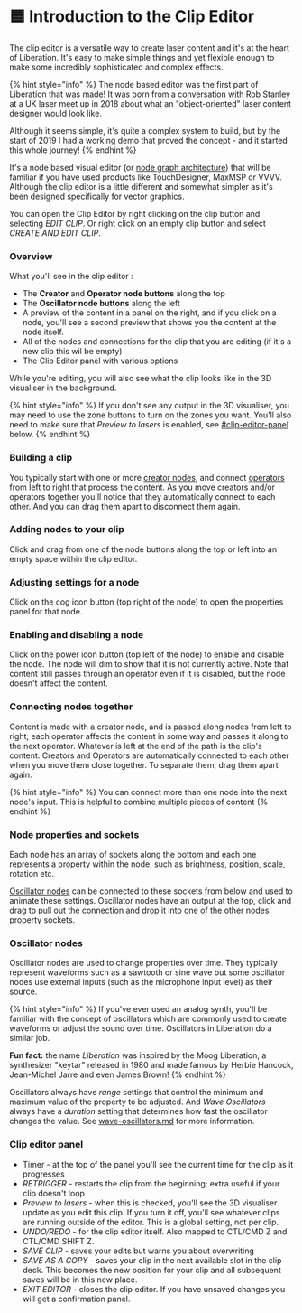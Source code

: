 # 🟦 Introduction to the Clip Editor

The clip editor is a versatile way to create laser content and it's at the heart of Liberation. It's easy to make simple things and yet flexible enough to make some incredibly sophisticated and complex effects.&#x20;

{% hint style="info" %}
The node based editor was the first part of Liberation that was made! It was born from a conversation with Rob Stanley at a UK laser meet up in 2018 about what an "object-oriented" laser content designer would look like.

Although it seems simple, it's quite a complex system to build, but by the start of 2019 I had a working demo that proved the concept - and it started this whole journey!
{% endhint %}

It's a node based visual editor (or [node graph architecture](https://en.wikipedia.org/wiki/Node_graph_architecture#Node_graph)) that will be familiar if you have used products like TouchDesigner, MaxMSP or VVVV. Although the clip editor is a little different and somewhat simpler as it's been designed specifically for vector graphics.&#x20;

You can open the Clip Editor by right clicking on the clip button and selecting _EDIT CLIP_. Or right click on an empty clip button and select _CREATE AND EDIT CLIP_.&#x20;

### Overview

What you'll see in the clip editor :&#x20;

* The **Creator** and **Operator node buttons** along the top&#x20;
* The **Oscillator node buttons** along the left
* A preview of the content in a panel on the right, and if you click on a node, you'll see a second preview that shows you the content at the node itself.
* All of the nodes and connections for the clip that you are editing (if it's a new clip this wil be empty)
* The Clip Editor panel with various options

While you're editing, you will also see what the clip looks like in the 3D visualiser in the background.&#x20;

{% hint style="info" %}
If you don't see any output in the 3D visualiser, you may need to use the zone buttons to turn on the zones you want. You'll also need to make sure that _Preview to lasers_ is enabled, see [#clip-editor-panel](clip-editor-intro.md#clip-editor-panel "mention") below.
{% endhint %}

### Building a clip

You typically start with one or more [creator nodes](creator-nodes.md), and connect [operators](operator-nodes/) from left to right that process the content. As you move creators and/or operators together you'll notice that they automatically connect to each other. And you can drag them apart to disconnect them again.&#x20;

### Adding nodes to your clip

Click and drag from one of the node buttons along the top or left into an empty space within the clip editor.&#x20;

### Adjusting settings for a node

Click on the cog icon button  (top right of the node) to open the properties panel for that node.&#x20;

### Enabling and disabling a node

Click on the power icon button (top left of the node) to enable and disable the node. The node will dim to show that it is not currently active. Note that content still passes through an operator even if it is disabled, but the node doesn't affect the content.&#x20;

### Connecting nodes together

Content is made with a creator node, and is passed along nodes from left to right; each operator affects the content in some way and passes it along to the next operator. Whatever is left at the end of the path is the clip's content. Creators and Operators are automatically connected to each other when you move them close together. To separate them, drag them apart again.&#x20;

{% hint style="info" %}
You can connect more than one node into the next node's input. This is helpful to combine multiple pieces of content
{% endhint %}

### Node properties and sockets

Each node has an array of sockets along the bottom and each one represents a property within the node, such as brightness, position, scale, rotation etc.&#x20;

[Oscillator nodes](oscillators/) can be connected to these sockets from below and used to animate these settings. Oscillator nodes have an output at the top, click and drag to pull out the connection and drop it into one of the other nodes' property sockets.&#x20;

### Oscillator nodes

Oscillator nodes are used to change properties over time. They typically represent waveforms such as a sawtooth or sine wave but some oscillator nodes use external inputs (such as the microphone input level) as their source.&#x20;

{% hint style="info" %}
If you've ever used an analog synth, you'll be familiar with the concept of oscillators which are commonly used to create waveforms or adjust the sound over time. Oscillators in Liberation do a similar job.&#x20;

**Fun fact:** the name _Liberation_ was inspired by the Moog Liberation, a synthesizer "keytar" released in 1980 and made famous by Herbie Hancock, Jean-Michel Jarre and even James Brown! &#x20;
{% endhint %}

Oscillators always have _range_ settings that control the minimum and maximum value of the property to be adjusted. And _Wave Oscillators_ always have a _duration_ setting that determines how fast the oscillator changes the value. See [wave-oscillators.md](oscillators/wave-oscillators.md "mention") for more information.&#x20;





&#x20;

### Clip editor panel

* Timer - at the top of the panel you'll see the current time for the clip as it progresses
* _RETRIGGER_ - restarts the clip from the beginning; extra useful if your clip doesn't loop
* _Preview to lasers_ - when this is checked, you'll see the 3D visualiser update as you edit this clip. If you turn it off, you'll see whatever clips are running outside of the editor. This is a global setting, not per clip.&#x20;
* _UNDO/REDO_ - for the clip editor itself. Also mapped to CTL/CMD Z and CTL/CMD SHIFT Z.
* _SAVE CLIP_ - saves your edits but warns you about overwriting
* _SAVE AS A COPY_ - saves your clip in the next available slot in the clip deck. This becomes the new position for your clip and all subsequent saves will be in this new place.&#x20;
* _EXIT EDITOR_ - closes the clip editor. If you have unsaved changes you will get a confirmation panel.&#x20;

